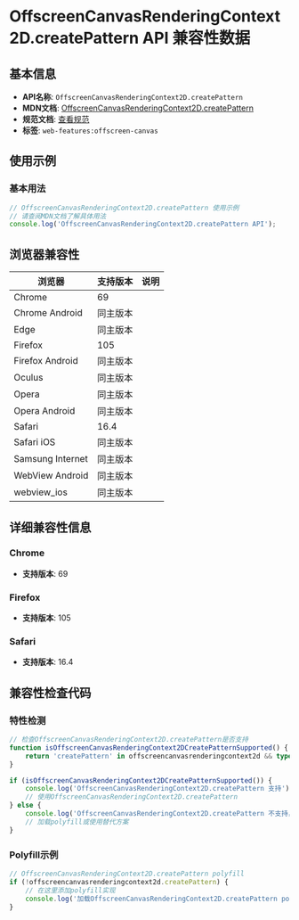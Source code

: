 # OffscreenCanvasRenderingContext2D.createPattern API 兼容性数据

## 基本信息

- **API名称**: `OffscreenCanvasRenderingContext2D.createPattern`
- **MDN文档**: [OffscreenCanvasRenderingContext2D.createPattern](https://developer.mozilla.org/docs/Web/API/CanvasRenderingContext2D/createPattern)
- **规范文档**: [查看规范](https://html.spec.whatwg.org/multipage/canvas.html#dom-context-2d-createpattern-dev)
- **标签**: `web-features:offscreen-canvas`

## 使用示例

### 基本用法

```javascript
// OffscreenCanvasRenderingContext2D.createPattern 使用示例
// 请查阅MDN文档了解具体用法
console.log('OffscreenCanvasRenderingContext2D.createPattern API');
```

## 浏览器兼容性

| 浏览器 | 支持版本 | 说明 |
|--------|----------|------|
| Chrome | 69 |  |
| Chrome Android | 同主版本 |  |
| Edge | 同主版本 |  |
| Firefox | 105 |  |
| Firefox Android | 同主版本 |  |
| Oculus | 同主版本 |  |
| Opera | 同主版本 |  |
| Opera Android | 同主版本 |  |
| Safari | 16.4 |  |
| Safari iOS | 同主版本 |  |
| Samsung Internet | 同主版本 |  |
| WebView Android | 同主版本 |  |
| webview_ios | 同主版本 |  |

## 详细兼容性信息

### Chrome

- **支持版本**: 69

### Firefox

- **支持版本**: 105

### Safari

- **支持版本**: 16.4

## 兼容性检查代码

### 特性检测

```javascript
// 检查OffscreenCanvasRenderingContext2D.createPattern是否支持
function isOffscreenCanvasRenderingContext2DCreatePatternSupported() {
    return 'createPattern' in offscreencanvasrenderingcontext2d && typeof offscreencanvasrenderingcontext2d.createPattern === 'function';
}

if (isOffscreenCanvasRenderingContext2DCreatePatternSupported()) {
    console.log('OffscreenCanvasRenderingContext2D.createPattern 支持');
    // 使用OffscreenCanvasRenderingContext2D.createPattern
} else {
    console.log('OffscreenCanvasRenderingContext2D.createPattern 不支持，需要polyfill');
    // 加载polyfill或使用替代方案
}
```

### Polyfill示例

```javascript
// OffscreenCanvasRenderingContext2D.createPattern polyfill
if (!offscreencanvasrenderingcontext2d.createPattern) {
    // 在这里添加polyfill实现
    console.log('加载OffscreenCanvasRenderingContext2D.createPattern polyfill');
}
```

